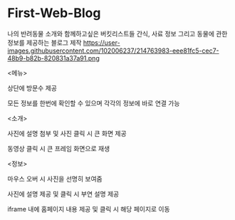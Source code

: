 # First-Web-Blog
나의 반려동물 소개와 함께하고싶은 버킷리스트들 간식, 사료 정보 그리고 동물에 관한 정보를 제공하는 블로그 제작
https://user-images.githubusercontent.com/102006237/214763983-eee81fc5-cec7-48b9-b82b-820831a37a91.png

<메뉴>

상단에 방문수 제공

모든 정보를 한번에 확인할 수 있으며 각각의 정보에 바로 연결 가능

<소개>

사진에 설명 첨부 및 사진 클릭 시 큰 화면 제공

동영상 클릭 시 큰 프레임 화면으로 재생

<정보>

마우스 오버 시 사진을 선명히 보여줌

사진에 설명 제공 및 클릭 시 부연 설명 제공 

iframe 내에 홈페이지 내용 제공 및 클릭 시 해당 페이지로 이동
